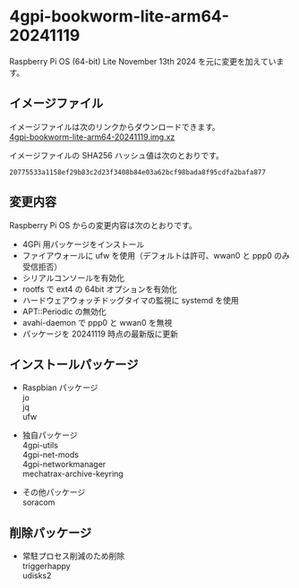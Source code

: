 # 4gpi-bookworm-lite-arm64-20241119
Raspberry Pi OS (64-bit) Lite November 13th 2024 を元に変更を加えています。

## イメージファイル
イメージファイルは次のリンクからダウンロードできます。  
[4gpi-bookworm-lite-arm64-20241119.img.xz](https://mechatrax.com/data/4gpi/4gpi-bookworm-lite-arm64-20241119.img.xz)  

イメージファイルの SHA256 ハッシュ値は次のとおりです。
```
20775533a1158ef29b83c2d23f3408b84e03a62bcf98bada8f95cdfa2bafa877
```

## 変更内容
Raspberry Pi OS からの変更内容は次のとおりです。
  * 4GPi 用パッケージをインストール
  * ファイアウォールに ufw を使用（デフォルトは許可、wwan0 と ppp0 のみ受信拒否）
  * シリアルコンソールを有効化
  * rootfs で ext4 の 64bit オプションを有効化
  * ハードウェアウォッチドッグタイマの監視に systemd を使用
  * APT::Periodic の無効化
  * avahi-daemon で ppp0 と wwan0 を無視
  * パッケージを 20241119 時点の最新版に更新

## インストールパッケージ
  * Raspbian パッケージ  
    jo  
    jq  
    ufw

  * 独自パッケージ  
    4gpi-utils  
    4gpi-net-mods  
    4gpi-networkmanager  
    mechatrax-archive-keyring

  * その他パッケージ  
    soracom

## 削除パッケージ  
  * 常駐プロセス削減のため削除  
    triggerhappy  
    udisks2

